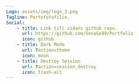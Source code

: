 ```yaml
---
Logo: assets/img/logo_3.png
Tagline: Portofofofilio.
Social:
    - title: Link till sidans github repo.
      url: https://github.com/VenaGe89/Portfolio
      icon: github
    - title: Dark Mode
      url: ?action=theme
      icon: moon
    - title: Destroy Session
      url: ?action=session_destroy
      icon: trash-alt
---
```

